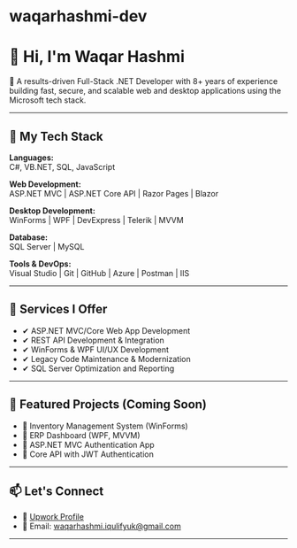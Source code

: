 # waqarhashmi-dev

# 👋 Hi, I'm Waqar Hashmi

🎯 A results-driven Full-Stack .NET Developer with 8+ years of experience building fast, secure, and scalable web and desktop applications using the Microsoft tech stack.

---

## 🔧 My Tech Stack

**Languages:**  
C#, VB.NET, SQL, JavaScript

**Web Development:**  
ASP.NET MVC | ASP.NET Core API | Razor Pages | Blazor

**Desktop Development:**  
WinForms | WPF | DevExpress | Telerik | MVVM

**Database:**  
SQL Server | MySQL

**Tools & DevOps:**  
Visual Studio | Git | GitHub | Azure | Postman | IIS

---

## 💼 Services I Offer

- ✔ ASP.NET MVC/Core Web App Development  
- ✔ REST API Development & Integration  
- ✔ WinForms & WPF UI/UX Development  
- ✔ Legacy Code Maintenance & Modernization  
- ✔ SQL Server Optimization and Reporting

---

## 📂 Featured Projects (Coming Soon)

- 🔹 Inventory Management System (WinForms)  
- 🔹 ERP Dashboard (WPF, MVVM)  
- 🔹 ASP.NET MVC Authentication App  
- 🔹 Core API with JWT Authentication  

---

## 📫 Let's Connect

- 🔗 [Upwork Profile](https://www.upwork.com/freelancers/~013d6e891ef5f2e45b)
- 📧 Email: waqarhashmi.iqulifyuk@gmail.com

---
